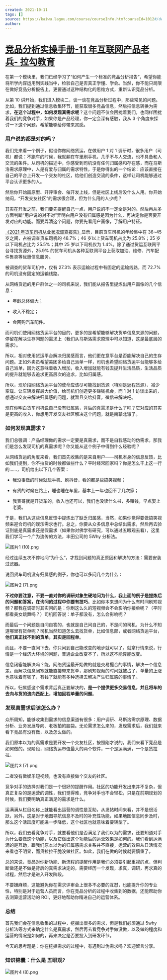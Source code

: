 ```yaml
---
created: 2021-10-11
tags: []
source: https://kaiwu.lagou.com/course/courseInfo.htm?courseId=1012#/detail/pc?id=8037
author: 
---
```


# [竞品分析实操手册-11 年互联网产品老兵- 拉勾教育](https://kaiwu.lagou.com/course/courseInfo.htm?courseId=1012#/detail/pc?id=8037)


在第一个模块里，我们已经学习了“如何产生一个标准的竞品分析报告”，希望你能将所学内容运用到实践当中，检验自己是否真正学懂、学会。当然，你不能只局限在做好竞品分析报告上，更要通过这种结构化的思维方式，重新认识竞品分析。

从第 10 讲开始，我们进入模块二，谈一谈在竞品分析过程中，那些常见的问题。比如，我们提到通过信息收集环节，能获取很多竞品信息，然后把信息转换为需求，**在这个过程中，如何发现真需求呢**？这个问题不仅会困扰着我们，也同样困扰着我们的竞争对手，如果你是产品经理，你一定会深有感触，我从 3 个角度来探讨一下这个问题，希望能够给你带来灵感。

### 用户说的都是对的吗？

我们先来看一个例子，假设你做网络货运，在做用户 1 对 1 调研时，很多用户（司机）都说：不跑车的时候，我就躺在车里刷手机，几乎不与人交流，也不具备和人交流的条件。从司机的描述中，你感受到司机没有任何归属感和存在感，而在马斯洛需求原理中，人是有爱与归属的需求特性，于是你得出的一个结论：应该直接在自己的平台上开发一个交友的社区，给他们创造交流的条件，这样让司机能够通过平台认识更多的人。

然后你开始画原型、开评审会、催开发上线，但是社区上线后没什么人用。你开始纳闷，“开发交友社区”的需求很合理，但为什么用的人少呢？

其实在开发之前，我们要先提醒自己一点，用户说的不一定全是对的。然后再从多方面判断“用户说的对不对”弄明白用户没有归属感是因为什么，再决定你是否要开发对应的功能。而要弄清这个问题，你要先看用户画像，了解用户特征。

[《2021 年货车司机从业状况调查报告》](http://www.199it.com/archives/1273025.html)显示，目前货车司机的年龄集中在 36~45 岁之间，占被调查货车司机的 48.7%；46 岁以上货车司机占比为 25.8%；35 岁以下司机占比为 25.5%；其中 25 岁以下司机仅为 1.4%。除了通过货运互联网平台寻找货源外，25.9% 的货车司机从各种互联网平台上获取加油、维修、汽车配件售卖等优惠信息服务。

被调查的货车司机中，仅有 27.3% 表示运输过程中有固定的运输线路，而 72.7% 的司机没有固定的运输线路。

从网络货运的用户群体之一的司机来说，我们能从报告里提炼出用户画像的几个信息：

-   年龄总体偏大；
    
-   收入不稳定；
    
-   会网购汽车配件。
    

而司机们使用网络货运平台的目的，更多的是希望能够解决货单信息来源的问题，停留在解决生存问题的需求上（我们从马斯洛需求原理中可以知道，这是最底层的需求）。

所以，相对使用货运平台解决归属感而言，他们更在意平台是否能解决自己的生存问题。正如外卖员希望美团多给自己派单一样，司机也希望网络货运平台能够多给自己派单，因为这意味着收入增加，收入增加就能有钱去提升生活品质，生活品质的提升就能够去追求更高层次的追求，比如归属感。

所以，现阶段网络货运平台的使命应该尽可能找到货源（特别是返程货源）、减少空载、让车辆发挥最大价值，给司机们创造更多赚钱机会，而 1 对 1 访谈出来的，想通过交友来解决归属感的问题，就暂且交给抖音，微信来解决吧。

现在你明白货车司机说自己没有归属感，背后的真需求是什么了吧？它对应的其实是更高的收入，你想用开发交友社区解决这个问题，就是南辕北辙了。

### 如何发现真需求？

我们总强调：产品经理做的需求一定要是真需求，而不是自我感动的伪需求，那我们是怎么发现司机的真需求呢？你又能从这个例子中得到什么经验呢？

从网络货运的角度来看，我们首先收集的是来自用户——司机本身的信息反馈，比如我们提到，你不拉货的时候都做些什么？平时经常回家吗？你是怎么干上这一行的……，司机给出以下几个答案：

-   我没事做的时候就玩手机、刷抖音，看的都是些搞笑视频；
    
-   有货的时候在路上，睡也睡在车里，基本上一年也回不了几次家；
    
-   我表哥就是开货车的，收入也还可以，我们也没读什么书，多赚钱，早点娶上老婆。
    

于是，我们从这些信息反馈中提炼出了缺乏归属感，当然，如果你觉得要做搞笑视频来迎合司机的娱乐需求也行。总之，你要从众多信息中总结出需求，然后再去验证到底是真需求还是假需求（如果你对佛学有研究，可以通过五眼观去看），这里我们学习一个广为流传的方法，丰田公司的 5Why 分析法。

![图片1 (10).png](https://s0.lgstatic.com/i/image6/M01/53/2A/Cgp9HWEUiC-Abk71AANPnmxkHp0433.png)

经过连续五次不停地问“为什么”，才找到问题的真正原因和解决的方法：需要安装过滤器。

说回货车司机没有归属感的例子，你也可以多问几个为什么：

![图片2 (7).png](https://s0.lgstatic.com/i/image6/M01/53/33/CioPOWEUiFSAQXCgAAKv84JQPsg647.png)

**不过你要注意，不要一直对你的调研对象生硬地问为什么，我上面的例子是提炼后的问题和答案，在询问的过程中你要有技巧**。比如你本来想问为什么有时间刷短视频？那我在调研时其实问的是：你刷这么久的短视频会不会影响你接单呢？（平时都看美女跳舞吗？）司机回答说：单子都没有，怎么会影响呢？

而最后一个问题是自问自答的，也就是自己问自己的，不是问的司机，为什么不知道哪里有货单呢？司机当然知道怎么去找货单，比如信息部，或者网络货运平台，**他们真正找不到的货单，其实是回程单**。

而且，不要一直问下去，你只问到自己能改变的地步就可以了。就拿行情来说，行情是一个经济大环境的问题，普通企业改变不了，所以这不能算能改变。

信息闭塞能解决吗？能，网络货运最开始做的就是交易撮合的事情，解决一个信息差。而解决信息闭塞就能直接带来货单，那刷短视频的时间就被占了，单量的上涨也意味着有钱了，有钱了就能有多种选择去解决产生归属感的事情了。

所以，归属感这个需求背后真正要解决的，**是一个提供更多交易信息，并且将车的去向与货的流向匹配上，增加回程单量的问题**。

### 发现真需求后该怎么办？

众所周知，能够收集到需求的信息渠道有很多：用户调研、马斯洛需求原理、数据分析、业务发展导向、老板拍的脑袋。无论需求怎么来的，发现需求后，我们就来看下竞品有没有做，以及怎么做的。

我们原本以为的真需求是要开发一个交友社区，按照刚才说的，我们来看下竞品是如何做的。现阶段，网络货运市值最大的两个软件，一个是运满满，一个是货拉拉。

![图片3 (7).png](https://s0.lgstatic.com/i/image6/M00/53/34/CioPOWEUjluAfFAzAAoMl760IpA917.png)

二者没有做娱乐短视频，也没有直接做个交友的社区。

竞争对手的选择对我们是一个很好的提醒作用。社区的功能开发出来并不复杂，但真正复杂的是运营的调性，我们觉得难，竞争对手也不会轻松，只是在前期规划的时候，我们要明确真正满足的需求是什么。

运满满从栏目名称上就能看出运营的调性是互助，从发帖时间来看，并不是很活跃，另外，这是对于地图导航信息不及时的补充性功能，如果地图信息同步及时，那么这个活跃度可能进一步降低，这个社区也就意味着要转型了。

所以，我们去看竞争对手，就要看他们是否满足了我们以为的需求，还要知道对手为什么要做这个功能，以及它做出这个功能后的运营效果是如何的。我们看到运满满的是互助，跟我们原本以为的归属感需求关系并不直接，运营的效果从日活情况来看也不明显，而货拉拉干脆没做社区。如此，我们在做的时候就要慎重了。

总的来说，竞品对你新功能、新流程的提醒作用是我们必须要引起重视的点，但判断做还是不做是背后的真需求决定的，需要经历一个发现，求真，调研，再求真的过程，然后才是进入开发阶段。

不要嫌麻烦，这能避免你在需求评审会上很多不必要的互怼，也能提升你的专业性，特别是对于运营人员而言，你在竞品分析的过程中收集到的数据，还能帮助你去测算运营活动的 ROI，更好地帮助你精进自己的运营体系。

### 总结

首先我们会在信息收集的过程中，挖掘出很多的需求，但是我们必须通过 5why 分析法等方式来确定什么是真需求，然后再去看竞争对手做没做，以及做的程度和运营的情况是如何的，再来决定是否要投入到研发环节。

今天的思考题是：你在挖掘需求的过程中，有遇到过伪需求吗？欢迎留言分享。

### 知识锦囊：什么是 五眼观?

![图片4 (8).png](https://s0.lgstatic.com/i/image6/M01/53/2C/Cgp9HWEUjo2ASo8bAAIeiwOP1_I327.png)
